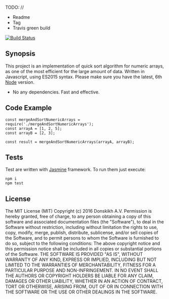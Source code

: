 TODO: //
* Readme
* Tag
* Travis green build

[![Build Status](https://travis-ci.org/andrewdonskikh/js-merge-and-sort-numeric-arrays.svg?branch=master)](https://travis-ci.org/andrewdonskikh/js-merge-and-sort-numeric-arrays)

## Synopsis

This project is an implementation of quick sort algorithm for numeric arrays,
as one of the most efficient for the large amount of data. Written in Javascript, using
ES2015 syntax. Please make sure you have the latest, 6th [Node](https://nodejs.org/en/) version.   
* No any dependencies. Fast and effective.

## Code Example

```
const mergeAndSortNumericArrays = require('./mergeAndSortNumericArrays');
const arrayA = [1, 2, 5];
const arrayB = [2, 3];

const result = mergeAndSortNumericArrays(arrayA, arrayB);
```

## Tests

Test are written with [Jasmine](http://jasmine.github.io) framework. To run them just execute:
```
npm i
npm test
```

## License

The MIT License (MIT) Copyright (c) 2016 Donskikh A.V.
Permission is hereby granted, free of charge, to any person obtaining a copy of this software and associated documentation files (the "Software"), to deal in the Software without restriction, including without limitation the rights to use, copy, modify, merge, publish, distribute, sublicense, and/or sell copies of the Software, and to permit persons to whom the Software is furnished to do so, subject to the following conditions:
The above copyright notice and this permission notice shall be included in all copies or substantial portions of the Software.
THE SOFTWARE IS PROVIDED "AS IS", WITHOUT WARRANTY OF ANY KIND, EXPRESS OR IMPLIED, INCLUDING BUT NOT LIMITED TO THE WARRANTIES OF MERCHANTABILITY, FITNESS FOR A PARTICULAR PURPOSE AND NON-INFRINGEMENT. IN NO EVENT SHALL THE AUTHORS OR COPYRIGHT HOLDERS BE LIABLE FOR ANY CLAIM, DAMAGES OR OTHER LIABILITY, WHETHER IN AN ACTION OF CONTRACT, TORT OR OTHERWISE, ARISING FROM, OUT OF OR IN CONNECTION WITH THE SOFTWARE OR THE USE OR OTHER DEALINGS IN THE SOFTWARE.
